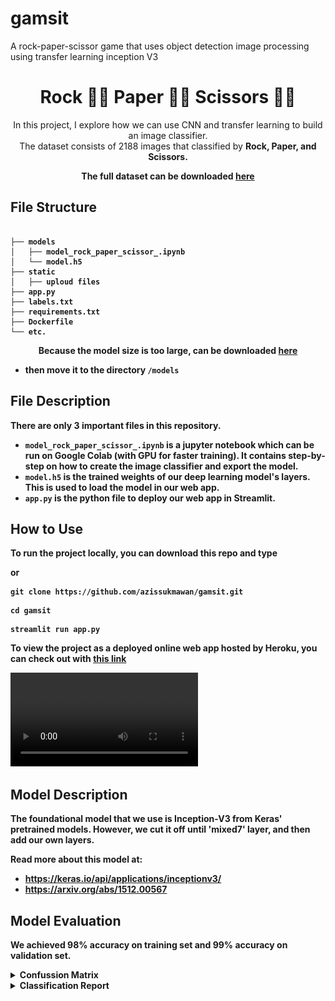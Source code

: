 # gamsit
A rock-paper-scissor game that uses object detection image processing using transfer learning inception V3

<h1 align="center">Rock ✊🏼 Paper ✋🏼 Scissors ✌🏼</h1>

<p align="center">
    In this project, I explore how we can use CNN and transfer learning to build an image classifier. <br>The dataset consists of 2188 images that classified by <strong>Rock<strong>, <strong>Paper<strong>, and <strong>Scissors<strong>.
</p>

<p align="center">
   The full dataset can be downloaded <a href="https://github.com/dicodingacademy/assets/releases/download/release/rockpaperscissors.zip">here</a>
</p>

## File Structure

```

├── models
│   ├── model_rock_paper_scissor_.ipynb
│   └── model.h5
├── static
│   ├── uploud files
├── app.py
├── labels.txt
├── requirements.txt
├── Dockerfile
└── etc.
```

<p align="center">
   Because the model size is too large, can be downloaded <a href="https://drive.google.com/file/d/1yI1eQqwLhFyBH7twRx4F5sfGP3AlFqg2/view?usp=sharing">here</a>
</p>
   
- then move it to the directory ```/models```


## File Description

There are only 3 important files in this repository.
- `model_rock_paper_scissor_.ipynb` is a jupyter notebook which can be run on Google Colab (with GPU for faster training). It contains step-by-step on how to create the image classifier and export the model. 
- `model.h5` is the trained weights of our deep learning model's layers. This is used to load the model in our web app.
- `app.py` is the python file to deploy our web app in Streamlit.



## How to Use

To run the project locally, you can download this repo and type 

or

```
git clone https://github.com/azissukmawan/gamsit.git
```

```
cd gamsit
```

```
streamlit run app.py
```

To view the project as a deployed online web app hosted by Heroku, you can check out with [this link](https://gamsit-b06bba895a32.herokuapp.com/)

![heroku gif](demo_gamsit.mp4)



## Model Description

The foundational model that we use is Inception-V3 from Keras' pretrained models. However, we cut it off until 'mixed7' layer, and then add our own layers.

Read more about this model at:
- https://keras.io/api/applications/inceptionv3/
- https://arxiv.org/abs/1512.00567



## Model Evaluation

We achieved 98% accuracy on training set and 99% accuracy on validation set.

<details>
<summary>Confussion Matrix</summary>

<br>

```
[[711   0   1]
 [  5 721   0]
 [  2   0 748]]
```

</details>

<details>
<summary>Classification Report</summary>

<br>

```
              precision    recall  f1-score   support

        Rock       0.99      1.00      0.99       712
       Paper       1.00      0.99      1.00       726
    Scissors       1.00      1.00      1.00       750

    accuracy                           1.00      2188
   macro avg       1.00      1.00      1.00      2188
weighted avg       1.00      1.00      1.00      2188
```

<summary>Training and Validation Accuracy and Loss</summary>

<br>

<img src="Untitled-1.jpg" align="left" height="50%" />

